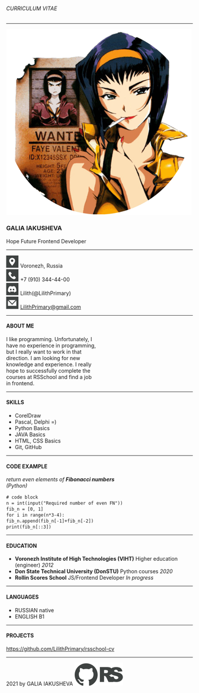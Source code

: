 ###### CURRICULUM VITAE
---
![photo](images/photo.png)

### GALIA IAKUSHEVA
Hope Future Frontend Developer

---

  ![locationicon](images/ilocation.svg) Voronezh, Russia\
  ![phoneicon](images/iphone.svg) +7 (910) 344-44-00\
  ![discordicon](images/idiscord.svg) Lilith(@LilithPrimary)\
  ![emailicon](images/iemail.svg) LilithPrimary@gmail.com

---

#### ABOUT ME

I like programming. Unfortunately, I\
have no experience in programming,\
but I really want to work in that\
direction. I am looking for new\
knowledge and experience. I really\
hope to successfully complete the\
courses at RSSchool and find a job\
in frontend.

---

#### SKILLS

- CorelDraw
- Pascal, Delphi =)
- Python Basics
- JAVA Basics
- HTML, CSS Basics
- Git, GitHub

---

#### CODE EXAMPLE

*return even elements of **Fibonacci numbers**\
(Python)*

```
# code block
n = int(input("Required number of even FN"))
fib_n = [0, 1]
for i in range(n*3-4):
fib_n.append(fib_n[-1]+fib_n[-2])
print(fib_n[::3])
```
***
#### EDUCATION

- **Voronezh Institute of High Technologies (VIHT)** Higher education (engineer) *2012*
- **Don State Technical University (DonSTU)** Python courses *2020*
- **Rollin Scores School** JS/Frontend Developer *In progress*

---

#### LANGUAGES

- RUSSIAN native
- ENGLISH B1

---

#### PROJECTS

https://github.com/LilithPrimary/rsschool-cv

---

2021 by GALIA IAKUSHEVA
[![GitHub](images/igithub.svg)](https://github.com/LilithPrimary)
[![RSSchool](images/irs.svg)](https://app.rs.school/)